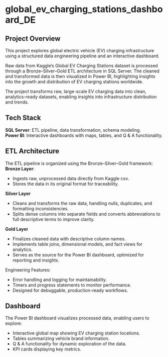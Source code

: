 # global_ev_charging_stations_dashboard_DE

## Project Overview
This project explores global electric vehicle (EV) charging infrastructure using a structured data engineering pipeline and an interactive dashboard.

Raw data from Kaggle’s Global EV Charging Stations dataset is processed through a Bronze–Silver–Gold ETL architecture in SQL Server. The cleaned and transformed data is then visualized in Power BI, highlighting insights into the growth and distribution of EV charging stations worldwide.

The project transforms raw, large-scale EV charging data into clean, analytics-ready datasets, enabling insights into infrastructure distribution and trends.

## Tech Stack
**SQL Server**: ETL pipeline, data transformation, schema modeling.\
**Power BI**: Interactive dashboards with maps, tables, and Q & A functionality.

## ETL Architecture
The ETL pipeline is organized using the Bronze–Silver–Gold framework:
**Bronze Layer**: 
- Ingests raw, unprocessed data directly from Kaggle csv. 
- Stores the data in its original format for traceability.

**Silver Layer**
- Cleans and transforms the raw data, handling nulls, duplicates, and formatting inconsistencies.
- Splits dense columns into separate fields and converts abbreviations to full descriptive terms to improve clarity.

**Gold Layer**
- Finalizes cleaned data with descriptive column names.
- Implements table joins, dimensional models, and fact views for analytics.
- Serves as the source for the Power BI dashboard, optimized for reporting and insights.

Engineering Features:
- Error handling and logging for maintainability.
- Timers and progress statements to monitor performance.
- Designed for debuggable, production-ready workflows.

## Dashboard
The Power BI dashboard visualizes processed data, enabling users to explore:
- Interactive global map showing EV charging station locations.
- Tables summarizing vehicle brand information.
- Q & A functionality for dynamic exploration of the data.
- KPI cards displaying key metrics.
